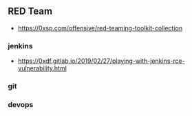 ## RED Team
- https://0xsp.com/offensive/red-teaming-toolkit-collection


### jenkins
- https://0xdf.gitlab.io/2019/02/27/playing-with-jenkins-rce-vulnerability.html

### git

### devops
